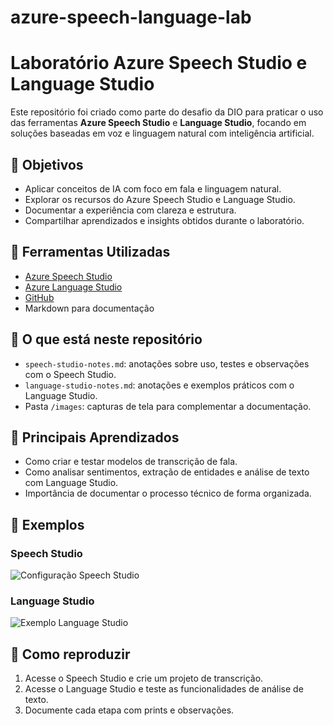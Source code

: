 # azure-speech-language-lab
# Laboratório Azure Speech Studio e Language Studio

Este repositório foi criado como parte do desafio da DIO para praticar o uso das ferramentas **Azure Speech Studio** e **Language Studio**, focando em soluções baseadas em voz e linguagem natural com inteligência artificial.

## 🎯 Objetivos

- Aplicar conceitos de IA com foco em fala e linguagem natural.
- Explorar os recursos do Azure Speech Studio e Language Studio.
- Documentar a experiência com clareza e estrutura.
- Compartilhar aprendizados e insights obtidos durante o laboratório.

## 🧪 Ferramentas Utilizadas

- [Azure Speech Studio](https://speech.microsoft.com/)
- [Azure Language Studio](https://language.azure.com/)
- [GitHub](https://github.com/)
- Markdown para documentação

## 📝 O que está neste repositório

- `speech-studio-notes.md`: anotações sobre uso, testes e observações com o Speech Studio.
- `language-studio-notes.md`: anotações e exemplos práticos com o Language Studio.
- Pasta `/images`: capturas de tela para complementar a documentação.

## 🧠 Principais Aprendizados

- Como criar e testar modelos de transcrição de fala.
- Como analisar sentimentos, extração de entidades e análise de texto com Language Studio.
- Importância de documentar o processo técnico de forma organizada.

## 📸 Exemplos

### Speech Studio
![Configuração Speech Studio](images/speech-studio-config.png)

### Language Studio
![Exemplo Language Studio](images/language-studio-example.png)

## 🚀 Como reproduzir

1. Acesse o Speech Studio e crie um projeto de transcrição.
2. Acesse o Language Studio e teste as funcionalidades de análise de texto.
3. Documente cada etapa com prints e observações.
